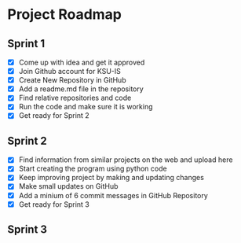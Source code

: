 # Project Roadmap

## Sprint 1
- [X] Come up with idea and get it approved
- [X] Join Github account for KSU-IS
- [X] Create New Repository in GitHub
- [X] Add a readme.md file in the repository
- [X] Find relative repositories and code
- [X] Run the code and make sure it is working
- [X] Get ready for Sprint 2

## Sprint 2
- [X] Find information from similar projects on the web and upload here
- [X] Start creating the program using python code
- [X] Keep improving project by making and updating changes
- [X] Make small updates on GitHub
- [X] Add a minium of 6 commit messages in GitHub Repository
- [X] Get ready for Sprint 3

## Sprint 3






